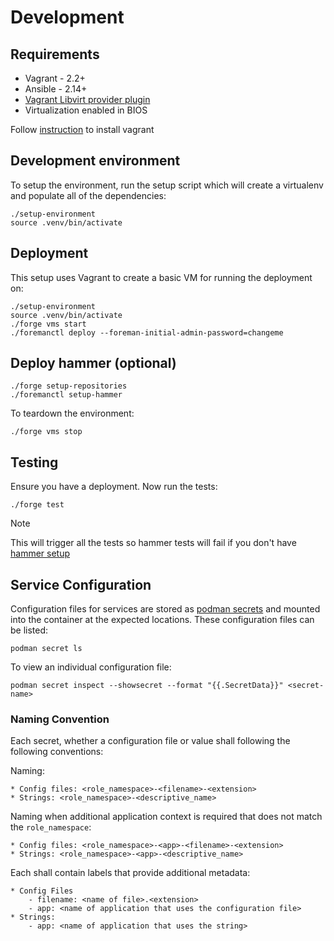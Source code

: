 # Development

## Requirements

* Vagrant - 2.2+
* Ansible - 2.14+
* [Vagrant Libvirt provider plugin](https://github.com/vagrant-libvirt/vagrant-libvirt)
* Virtualization enabled in BIOS

Follow [instruction](https://github.com/theforeman/forklift/blob/master/docs/vagrant.md) to install vagrant


## Development environment

To setup the environment, run the setup script which will create a virtualenv and populate all of the dependencies:

```
./setup-environment
source .venv/bin/activate
```

## Deployment

This setup uses Vagrant to create a basic VM for running the deployment on:

```
./setup-environment
source .venv/bin/activate
./forge vms start
./foremanctl deploy --foreman-initial-admin-password=changeme
```

## Deploy hammer (optional)

```
./forge setup-repositories
./foremanctl setup-hammer
```
To teardown the environment:

```
./forge vms stop
```

## Testing

Ensure you have a deployment. Now run the tests:

```
./forge test
```

> [!NOTE]
> This will trigger all the tests so hammer tests will fail if you don't have [hammer setup](#deploy-hammeroptional)

## Service Configuration

Configuration files for services are stored as [podman secrets](https://docs.podman.io/en/latest/markdown/podman-secret-create.1.html) and mounted into the container at the expected locations. These configuration files can be listed:

```
podman secret ls
```

To view an individual configuration file:

```
podman secret inspect --showsecret --format "{{.SecretData}}" <secret-name>
```

### Naming Convention

Each secret, whether a configuration file or value shall following the following conventions:

Naming:

    * Config files: <role_namespace>-<filename>-<extension>
    * Strings: <role_namespace>-<descriptive_name>

Naming when additional application context is required that does not match the `role_namespace`:

    * Config files: <role_namespace>-<app>-<filename>-<extension>
    * Strings: <role_namespace>-<app>-<descriptive_name>

Each shall contain labels that provide additional metadata:

    * Config Files
        - filename: <name of file>.<extension>
        - app: <name of application that uses the configuration file>
    * Strings:
        - app: <name of application that uses the string>
